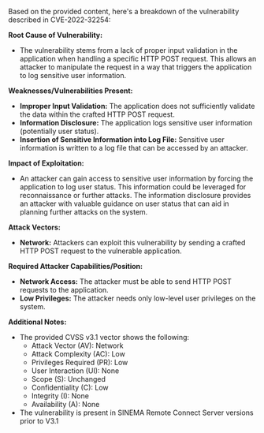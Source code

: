 Based on the provided content, here's a breakdown of the vulnerability described in CVE-2022-32254:

**Root Cause of Vulnerability:**

*   The vulnerability stems from a lack of proper input validation in the application when handling a specific HTTP POST request. This allows an attacker to manipulate the request in a way that triggers the application to log sensitive user information.

**Weaknesses/Vulnerabilities Present:**

*   **Improper Input Validation:** The application does not sufficiently validate the data within the crafted HTTP POST request.
*   **Information Disclosure:** The application logs sensitive user information (potentially user status).
*   **Insertion of Sensitive Information into Log File:** Sensitive user information is written to a log file that can be accessed by an attacker.

**Impact of Exploitation:**

*   An attacker can gain access to sensitive user information by forcing the application to log user status. This information could be leveraged for reconnaissance or further attacks. The information disclosure provides an attacker with valuable guidance on user status that can aid in planning further attacks on the system.

**Attack Vectors:**

*   **Network:** Attackers can exploit this vulnerability by sending a crafted HTTP POST request to the vulnerable application.

**Required Attacker Capabilities/Position:**

*   **Network Access:** The attacker must be able to send HTTP POST requests to the application.
*   **Low Privileges:** The attacker needs only low-level user privileges on the system.

**Additional Notes:**

*   The provided CVSS v3.1 vector shows the following:
    *   Attack Vector (AV): Network
    *   Attack Complexity (AC): Low
    *   Privileges Required (PR): Low
    *   User Interaction (UI): None
    *   Scope (S): Unchanged
    *   Confidentiality (C): Low
    *   Integrity (I): None
    *   Availability (A): None
*   The vulnerability is present in SINEMA Remote Connect Server versions prior to V3.1